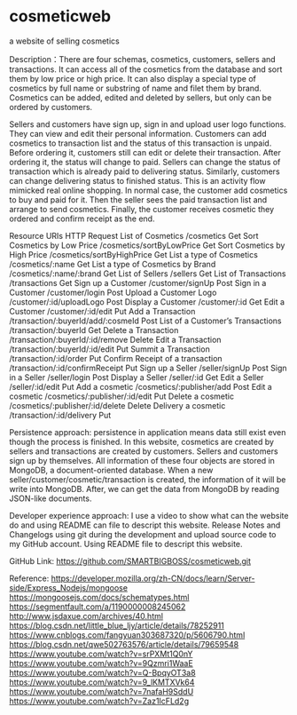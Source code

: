 # cosmeticweb
a website of selling cosmetics 

Description：There are four schemas, cosmetics, customers, sellers and transactions. It can access all of the cosmetics from the database and sort them by low price or high price. It can also display a special type of cosmetics by full name or substring of name and filet them by brand. Cosmetics can be added, edited and deleted by sellers, but only can be ordered by customers.

Sellers and customers have sign up, sign in and upload user logo functions. They can view and edit their personal information. Customers can add cosmetics to transaction list and the status of this transaction is unpaid. Before ordering it, customers still can edit or delete their transaction. After ordering it, the status will change to paid. Sellers can change the status of transaction which is already paid to delivering status. Similarly, customers can change delivering status to finished status. This is an activity flow mimicked real online shopping. In normal case, the customer add cosmetics to buy and paid for it. Then the seller sees the paid transaction list and arrange to send cosmetics. Finally, the customer receives cosmetic they ordered and confirm receipt as the end. 

Resource	URIs	HTTP Request
List of Cosmetics	/cosmetics	Get
Sort Cosmetics by Low Price	/cosmetics/sortByLowPrice	Get
Sort Cosmetics by High Price	/cosmetics/sortByHighPrice	Get
List a type of Cosmetics	/cosmetics/:name	Get
List a type of Cosmetics by Brand	/cosmetics/:name/:brand	Get
List of Sellers	/sellers	Get
List of Transactions	/transactions	Get
Sign up a Customer	/customer/signUp	Post
Sign in a Customer	/customer/login	Post
Upload a Customer Logo	/customer/:id/uploadLogo	Post
Display a Customer	/customer/:id	Get
Edit a Customer	/customer/:id/edit	Put
Add a Transaction	/transaction/:buyerId/add/:cosmeId	Post
List of a Customer’s Transactions	/transaction/:buyerId	Get
Delete a Transaction	/transaction/:buyerId/:id/remove	Delete
Edit a Transaction	/transaction/:buyerId/:id/edit	Put
Summit a Transaction	/transaction/:id/order	Put
Confirm Receipt of a transaction	/transaction/:id/confirmReceipt	Put
Sign up a Seller	/seller/signUp	Post
Sign in a Seller	/seller/login	Post
Display a Seller	/seller/:id	Get
Edit a Seller	/seller/:id/edit	Put
Add a cosmetic	/cosmetics/:publisher/add	Post
Edit a cosmetic	/cosmetics/:publisher/:id/edit	Put
Delete a cosmetic	/cosmetics/:publisher/:id/delete	Delete
Delivery a cosmetic	/transaction/:id/delivery	Put

Persistence approach: persistence in application means data still exist even though the process is finished. In this website, cosmetics are created by sellers and transactions are created by customers. Sellers and customers sign up by themselves. All information of these four objects are stored in MongoDB, a document-oriented database. When a new seller/customer/cosmetic/transaction is created, the information of it will be write into MongoDB. After, we can get the data from MongoDB by reading JSON-like documents.

Developer experience approach:  I use a video to show what can the website do and using README can file to descript this website. Release Notes and Changelogs using git during the development and upload source code to my GitHub account. Using README file to descript this website.

GitHub Link: https://github.com/SMARTBIGBOSS/cosmeticweb.git

Reference:
https://developer.mozilla.org/zh-CN/docs/learn/Server-side/Express_Nodejs/mongoose
https://mongoosejs.com/docs/schematypes.html
https://segmentfault.com/a/1190000008245062
http://www.jsdaxue.com/archives/40.html
https://blog.csdn.net/little_blue_ljy/article/details/78252911
https://www.cnblogs.com/fangyuan303687320/p/5606790.html
https://blog.csdn.net/qwe502763576/article/details/79659548
https://www.youtube.com/watch?v=srPXMt1Q0nY
https://www.youtube.com/watch?v=9Qzmri1WaaE
https://www.youtube.com/watch?v=Q-BpqyOT3a8
https://www.youtube.com/watch?v=9_lKMTXVk64
https://www.youtube.com/watch?v=7nafaH9SddU
https://www.youtube.com/watch?v=Zaz1IcFLd2g
